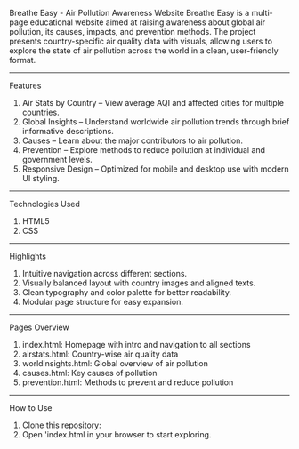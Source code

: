 Breathe Easy - Air Pollution Awareness Website
Breathe Easy is a multi-page educational website aimed at raising awareness about global air pollution, its causes, impacts, and prevention methods. The project presents country-specific air quality data with visuals, allowing users to explore the state of air pollution across the world in a clean, user-friendly format.
________
Features
1. Air Stats by Country – View average AQI and affected cities for multiple countries.
2. Global Insights – Understand worldwide air pollution trends through brief informative descriptions.
3. Causes – Learn about the major contributors to air pollution.
4. Prevention – Explore methods to reduce pollution at individual and government levels.
5. Responsive Design – Optimized for mobile and desktop use with modern UI styling.
________
Technologies Used
1. HTML5
2. CSS
________
Highlights
1. Intuitive navigation across different sections.
2. Visually balanced layout with country images and aligned texts.
3. Clean typography and color palette for better readability.
4. Modular page structure for easy expansion.
________
Pages Overview
1. index.html: Homepage with intro and navigation to all sections
2. airstats.html: Country-wise air quality data
3. worldinsights.html: Global overview of air pollution
4. causes.html: Key causes of pollution
5. prevention.html: Methods to prevent and reduce pollution
________
How to Use
1. Clone this repository:
2. Open 'index.html in your browser to start exploring.
